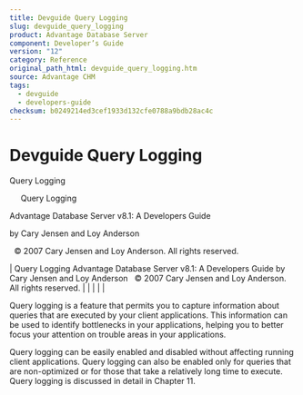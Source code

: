 ```yaml
---
title: Devguide Query Logging
slug: devguide_query_logging
product: Advantage Database Server
component: Developer’s Guide
version: "12"
category: Reference
original_path_html: devguide_query_logging.htm
source: Advantage CHM
tags:
  - devguide
  - developers-guide
checksum: b0249214ed3cef1933d132cfe0788a9bdb28ac4c
---
```


# Devguide Query Logging

Query Logging

     Query Logging

Advantage Database Server v8.1: A Developers Guide

by Cary Jensen and Loy Anderson

  © 2007 Cary Jensen and Loy Anderson. All rights reserved.

| Query Logging  Advantage Database Server v8.1: A Developers Guide  by Cary Jensen and Loy Anderson    © 2007 Cary Jensen and Loy Anderson. All rights reserved. |  |  |  |  |

Query logging is a feature that permits you to capture information about queries that are executed by your client applications. This information can be used to identify bottlenecks in your applications, helping you to better focus your attention on trouble areas in your applications.

Query logging can be easily enabled and disabled without affecting running client applications. Query logging can also be enabled only for queries that are non-optimized or for those that take a relatively long time to execute. Query logging is discussed in detail in Chapter 11.
